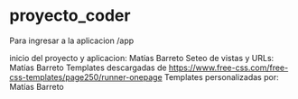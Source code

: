 # proyecto_coder

Para ingresar a la aplicacion /app

inicio del proyecto y aplicacion: Matías Barreto
Seteo de vistas y URLs: Matías Barreto
Templates descargadas de https://www.free-css.com/free-css-templates/page250/runner-onepage
Templates personalizadas por: Matías Barreto